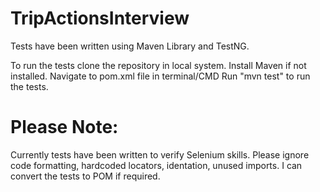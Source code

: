 # TripActionsInterview

Tests have been written using Maven Library and TestNG. 

To run the tests clone the repository in local system. 
Install Maven if not installed. 
Navigate to pom.xml file in terminal/CMD
Run "mvn test" to run the tests.


# Please Note: 
Currently tests have been written to verify Selenium skills. Please ignore code formatting, hardcoded locators, identation, unused imports. I can convert the tests to POM if required.

